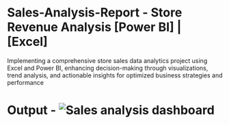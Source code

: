 # Sales-Analysis-Report - Store Revenue Analysis [Power BI] | [Excel]
Implementing a comprehensive store sales data analytics project using Excel and Power BI, enhancing
decision-making through visualizations, trend analysis, and actionable insights for optimized business
strategies and performance

# Output - ![Sales analysis dashboard](https://github.com/aditysinha01/Sales-Analysis-Report/assets/130246291/95b5f9b5-55e5-4b5f-83bb-af23ab6c9080)
